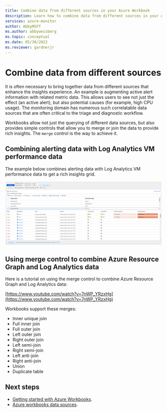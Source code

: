 ```yaml
---
title: Combine data from different sources in your Azure Workbook
description: Learn how to combine data from different sources in your Azure Workbook.
services: azure-monitor
author: AbbyMSFT
ms.author: abbyweisberg
ms.topic: conceptual
ms.date: 05/30/2022
ms.reviewer: gardnerjr 
---
```


# Combine data from different sources

It is often necessary to bring together data from different sources that enhance the insights experience. An example is augmenting active alert information with related metric data. This allows users to see not just the effect (an active alert), but also potential causes (for example, high CPU usage). The monitoring domain has numerous such correlatable data sources that are often critical to the triage and diagnostic workflow.

Workbooks allow not just the querying of different data sources, but also provides simple controls that allow you to merge or join the data to provide rich insights. The `merge` control is the way to achieve it.

## Combining alerting data with Log Analytics VM performance data

The example below combines alerting data with Log Analytics VM performance data to get a rich insights grid.

![Screenshot of a workbook with a merge control that combines alert and log analytics data.](./media/workbooks-data-sources/merge-control.png)

## Using merge control to combine Azure Resource Graph and Log Analytics data

Here is a tutorial on using the merge control to combine Azure Resource Graph and Log Analytics data:

[https://www.youtube.com/watch?v=7nWP_YRzxHg](https://www.youtube.com/watch?v=7nWP_YRzxHg)


Workbooks support these merges:

* Inner unique join
* Full inner join
* Full outer join
* Left outer join
* Right outer join
* Left semi-join
* Right semi-join
* Left anti-join
* Right anti-join
* Union
* Duplicate table

## Next steps
 - [Getting started with Azure Workbooks](workbooks-getting-started.md).
 - [Azure workbooks data sources](workbooks-data-sources.md).